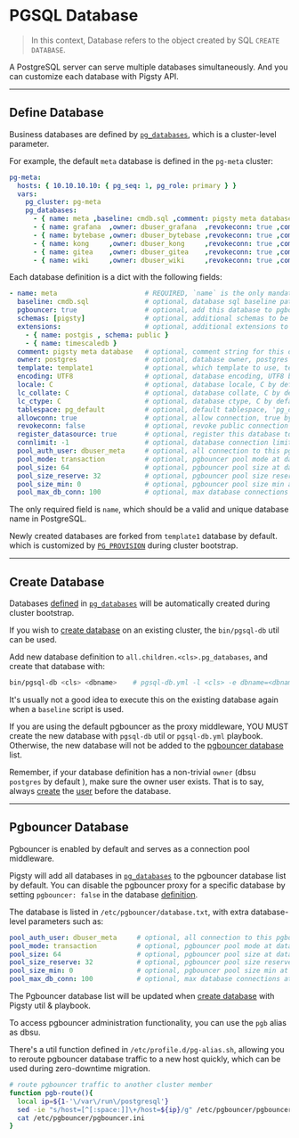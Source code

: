 # PGSQL Database

> In this context, Database refers to the object created by SQL `CREATE DATABASE`.

A PostgreSQL server can serve multiple databases simultaneously. And you can customize each database with Pigsty API. 



----------------

## Define Database

Business databases are defined by [`pg_databases`](PARAM#pg_databases), which is a cluster-level parameter. 

For example, the default `meta` database is defined in the `pg-meta` cluster:

```yaml
pg-meta:
  hosts: { 10.10.10.10: { pg_seq: 1, pg_role: primary } }
  vars:
    pg_cluster: pg-meta
    pg_databases:
      - { name: meta ,baseline: cmdb.sql ,comment: pigsty meta database ,schemas: [pigsty] ,extensions: [{name: postgis, schema: public},{name: timescaledb}]}
      - { name: grafana  ,owner: dbuser_grafana  ,revokeconn: true ,comment: grafana primary database }
      - { name: bytebase ,owner: dbuser_bytebase ,revokeconn: true ,comment: bytebase primary database }
      - { name: kong     ,owner: dbuser_kong     ,revokeconn: true ,comment: kong the api gateway database }
      - { name: gitea    ,owner: dbuser_gitea    ,revokeconn: true ,comment: gitea meta database }
      - { name: wiki     ,owner: dbuser_wiki     ,revokeconn: true ,comment: wiki meta database }
```

Each database definition is a dict with the following fields:

```yaml
- name: meta                      # REQUIRED, `name` is the only mandatory field of a database definition
  baseline: cmdb.sql              # optional, database sql baseline path, (relative path among ansible search path, e.g files/)
  pgbouncer: true                 # optional, add this database to pgbouncer database list? true by default
  schemas: [pigsty]               # optional, additional schemas to be created, array of schema names
  extensions:                     # optional, additional extensions to be installed: array of `{name[,schema]}`
    - { name: postgis , schema: public }
    - { name: timescaledb }
  comment: pigsty meta database   # optional, comment string for this database
  owner: postgres                 # optional, database owner, postgres by default
  template: template1             # optional, which template to use, template1 by default
  encoding: UTF8                  # optional, database encoding, UTF8 by default. (MUST same as template database)
  locale: C                       # optional, database locale, C by default.  (MUST same as template database)
  lc_collate: C                   # optional, database collate, C by default. (MUST same as template database)
  lc_ctype: C                     # optional, database ctype, C by default.   (MUST same as template database)
  tablespace: pg_default          # optional, default tablespace, 'pg_default' by default.
  allowconn: true                 # optional, allow connection, true by default. false will disable connect at all
  revokeconn: false               # optional, revoke public connection privilege. false by default. (leave connect with grant option to owner)
  register_datasource: true       # optional, register this database to grafana datasources? true by default
  connlimit: -1                   # optional, database connection limit, default -1 disable limit
  pool_auth_user: dbuser_meta     # optional, all connection to this pgbouncer database will be authenticated by this user
  pool_mode: transaction          # optional, pgbouncer pool mode at database level, default transaction
  pool_size: 64                   # optional, pgbouncer pool size at database level, default 64
  pool_size_reserve: 32           # optional, pgbouncer pool size reserve at database level, default 32
  pool_size_min: 0                # optional, pgbouncer pool size min at database level, default 0
  pool_max_db_conn: 100           # optional, max database connections at database level, default 100
```

The only required field is `name`, which should be a valid and unique database name in PostgreSQL.

Newly created databases are forked from `template1` database by default. which is customized by [`PG_PROVISION`](PARAM#PG_PROVISION) during cluster bootstrap.



----------------

## Create Database

Databases [defined](#define-database) in [`pg_databases`](PARAM#pg_databases) will be automatically created during cluster bootstrap.

If you wish to [create database](PGSQL-ADMIN#create-database) on an existing cluster, the `bin/pgsql-db` util can be used.

Add new database definition to `all.children.<cls>.pg_databases`, and create that database with:

```bash
bin/pgsql-db <cls> <dbname>    # pgsql-db.yml -l <cls> -e dbname=<dbname>
```

It's usually not a good idea to execute this on the existing database again when a `baseline` script is used.  

If you are using the default pgbouncer as the proxy middleware, YOU MUST create the new database with `pgsql-db` util or `pgsql-db.yml` playbook. Otherwise, the new database will not be added to the [pgbouncer database](#pgbouncer-database) list.

Remember, if your database definition has a non-trivial `owner` (dbsu `postgres` by default ), make sure the owner user exists. 
That is to say, always [create](PGSQL-ADMIN#create-user) the [user](PGSQL-USER) before the database.




----------------

## Pgbouncer Database

Pgbouncer is enabled by default and serves as a connection pool middleware.

Pigsty will add all databases in [`pg_databases`](PARAM#pg_databases) to the pgbouncer database list by default.
You can disable the pgbouncer proxy for a specific database by setting `pgbouncer: false` in the database [definition](#define-database).

The database is listed in `/etc/pgbouncer/database.txt`, with extra database-level parameters such as:

```yaml
pool_auth_user: dbuser_meta     # optional, all connection to this pgbouncer database will be authenticated by this user
pool_mode: transaction          # optional, pgbouncer pool mode at database level, default transaction
pool_size: 64                   # optional, pgbouncer pool size at database level, default 64
pool_size_reserve: 32           # optional, pgbouncer pool size reserve at database level, default 32
pool_size_min: 0                # optional, pgbouncer pool size min at database level, default 0
pool_max_db_conn: 100           # optional, max database connections at database level, default 100
```

The Pgbouncer database list will be updated when [create database](#create-database) with Pigsty util & playbook. 

To access pgbouncer administration functionality, you can use the `pgb` alias as dbsu.

There's a util function defined in `/etc/profile.d/pg-alias.sh`, allowing you to reroute pgbouncer database traffic to a new host quickly, which can be used during zero-downtime migration.

```bash
# route pgbouncer traffic to another cluster member
function pgb-route(){
  local ip=${1-'\/var\/run\/postgresql'}
  sed -ie "s/host=[^[:space:]]\+/host=${ip}/g" /etc/pgbouncer/pgbouncer.ini
  cat /etc/pgbouncer/pgbouncer.ini
}
```
